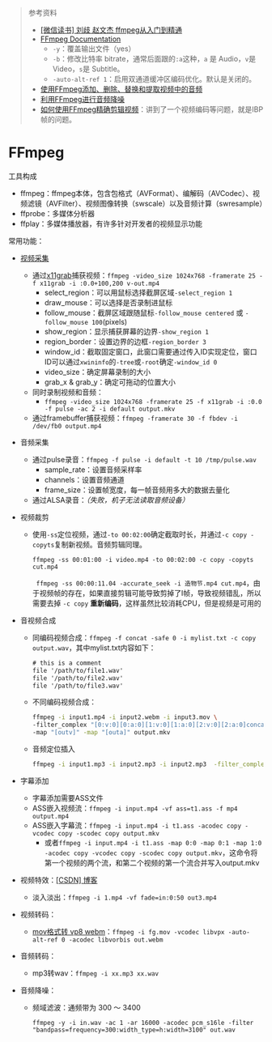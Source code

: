 > 参考资料
>
> - [[微信读书] 刘歧 赵文杰 ffmpeg从入门到精通](https://weread.qq.com/book-detail?type=1&senderVid=13954449&v=587329805e2f7c587db316ekcfc32da010cfcd208495488)
> - [FFmpeg Documentation](https://ffmpeg.org/documentation.html)
>   - `-y`：覆盖输出文件（yes）
>   - `-b`：修改比特率 bitrate，通常后面跟的`:a`这种，`a` 是 Audio，`v`是 Video，`s`是 Subtitle。
>   - `-auto-alt-ref 1`：启用双通道缓冲区编码优化。默认是关闭的。
> - [使用FFmpeg添加、删除、替换和提取视频中的音频](https://mp.weixin.qq.com/s/SFpdHo1IT3XA4xDm_XuA-g)
> - [利用FFmpeg进行音频降噪](https://guohongyi.com/2020/09/28/%E5%88%A9%E7%94%A8FFmpeg%E8%BF%9B%E8%A1%8C%E9%9F%B3%E9%A2%91%E9%A2%84%E5%A4%84%E7%90%86/#%E5%85%B3%E4%BA%8Effmpeg)
> - [如何使用FFmpeg精确剪辑视频](https://juejin.cn/post/6952762128600317966)：讲到了一个视频编码等问题，就是IBP帧的问题。

# FFmpeg

工具构成
- ffmpeg：ffmpeg本体，包含包格式（AVFormat）、编解码（AVCodec）、视频滤镜（AVFilter）、视频图像转换（swscale）以及音频计算（swresample）
- ffprobe：多媒体分析器
- ffplay：多媒体播放器，有许多针对开发者的视频显示功能

常用功能：
- [视频采集](https://trac.ffmpeg.org/wiki/Capture/Desktop)
  - 通过[x11grab](https://ffmpeg.org/ffmpeg-devices.html#x11grab)捕获视频：`ffmpeg -video_size 1024x768 -framerate 25 -f x11grab -i :0.0+100,200 v-out.mp4`
    - select_region：可以用鼠标选择截屏区域`-select_region 1`
    - draw_mouse：可以选择是否录制进鼠标
    - follow_mouse：截屏区域跟随鼠标`-follow_mouse centered` 或 `-follow_mouse 100`(pixels)
    - show_region：显示捕获屏幕的边界`-show_region 1`
    - region_border：设置边界的边框`-region_border 3`
    - window_id：截取固定窗口，此窗口需要通过传入ID实现定位，窗口ID可以通过`xwininfo`的`-tree`或`-root`确定`-window_id 0`
    - video_size：确定屏幕录制的大小
    - grab_x & grab_y：确定可拖动的位置大小
  - 同时录制视频和音频：
    - `ffmpeg -video_size 1024x768 -framerate 25 -f x11grab -i :0.0 -f pulse -ac 2 -i default output.mkv`
  - 通过framebuffer捕获视频：`ffmpeg -framerate 30 -f fbdev -i /dev/fb0 output.mp4`
  
- 音频采集

  - 通过pulse录音：`ffmpeg -f pulse -i default -t 10 /tmp/pulse.wav`
    - sample_rate：设置音频采样率
    - channels：设置音频通道
    - frame_size：设置帧宽度，每一帧音频用多大的数据去量化
  - 通过ALSA录音：*（失败，机子无法读取音频设备）*

- 视频裁剪

  - 使用`-ss`定位视频，通过`-to 00:02:00`确定截取时长，并通过`-c copy -copyts`复制新视频。音频剪辑同理。

    `ffmpeg -ss 00:01:00 -i video.mp4 -to 00:02:00 -c copy -copyts cut.mp4`
    
    ` ffmpeg -ss 00:00:11.04 -accurate_seek -i 造物节.mp4 cut.mp4`，由于视频帧的存在，如果直接剪辑可能导致剪掉了I帧，导致视频错乱，所以需要去掉 `-c copy` **重新编码**，这样虽然比较消耗CPU，但是视频是可用的

- 音视频合成

  - 同编码视频合成：`ffmpeg -f concat -safe 0 -i mylist.txt -c copy output.wav`，其中mylist.txt内容如下：

    ```txt
    # this is a comment
    file '/path/to/file1.wav'
    file '/path/to/file2.wav'
    file '/path/to/file3.wav'
    ```

  - 不同编码视频合成：

    ```sh
    ffmpeg -i input1.mp4 -i input2.webm -i input3.mov \
    -filter_complex "[0:v:0][0:a:0][1:v:0][1:a:0][2:v:0][2:a:0]concat=n=3:v=1:a=1[outv][outa]" \
    -map "[outv]" -map "[outa]" output.mkv
    ```

  - 音频定位插入

    ```sh
    ffmpeg -i input1.mp3 -i input2.mp3 -i input2.mp3  -filter_complex "[1]adelay=4000|4000[del1],[2]adelay=6000|6000[del2],[0][del1]amix[out],[out][del2]amix" output.mp3 
    ```

- 字幕添加

  - 字幕添加需要ASS文件
  - ASS嵌入视频流：`ffmpeg -i input.mp4 -vf ass=t1.ass -f mp4 output.mp4`
  - ASS嵌入字幕流：`ffmpeg -i input.mp4 -i t1.ass -acodec copy -vcodec copy -scodec copy output.mkv`
    - 或者`ffmpeg -i input.mp4 -i t1.ass -map 0:0 -map 0:1 -map 1:0 -acodec copy -vcodec copy -scodec copy output.mkv`，这命令将第一个视频的两个流，和第二个视频的第一个流合并写入output.mkv

- 视频特效：[[CSDN] 博客](https://blog.csdn.net/yu540135101/article/details/103025957)

  - 淡入淡出：`ffmpeg -i 1.mp4 -vf fade=in:0:50 out3.mp4`
  
- 视频转码：

  - [mov格式转 vp8 webm](https://www.xuefei.net.cn/index.php/archives/138/)：`ffmpeg -i fg.mov -vcodec libvpx -auto-alt-ref 0 -acodec libvorbis out.webm`
  
- 音频转码：

  - mp3转wav：`ffmpeg -i xx.mp3 xx.wav`
  
- 音频降噪：

  - 频域滤波：通频带为 300 ～ 3400

    `ffmpeg -y -i in.wav -ac 1 -ar 16000 -acodec pcm_s16le -filter "bandpass=frequency=300:width_type=h:width=3100" out.wav`

